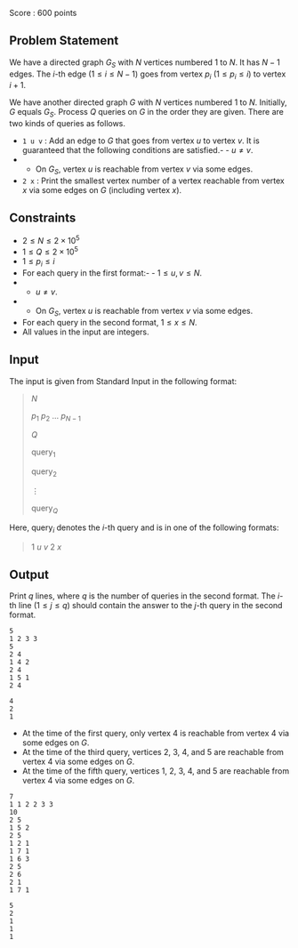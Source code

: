 Score : $600$ points

## Problem Statement

We have a directed graph $G_S$ with $N$ vertices numbered $1$ to $N$.
It has $N-1$ edges. The $i$-th edge $(1\leq i \leq N-1)$ goes from vertex $p_i\ (1\leq p_i \leq i)$ to vertex $i+1$.

We have another directed graph $G$ with $N$ vertices numbered $1$ to $N$.
Initially, $G$ equals $G_S$.
Process $Q$ queries on $G$ in the order they are given. There are two kinds of queries as follows.

- `1 u v` : Add an edge to $G$ that goes from vertex $u$ to vertex $v$.
It is guaranteed that the following conditions are satisfied.-   - $u \neq v$.
-   - On $G_S$, vertex $u$ is reachable from vertex $v$ via some edges.
- `2 x` : Print the smallest vertex number of a vertex reachable from vertex $x$ via some edges on $G$ (including vertex $x$).

## Constraints

- $2\leq N \leq 2\times 10^5$
- $1\leq Q \leq 2\times 10^5$
- $1\leq p_i\leq i$
- For each query in the first format:-   - $1\leq u,v \leq N$.
-   - $u \neq v$.
-   - On $G_S$, vertex $u$ is reachable from vertex $v$ via some edges.
- For each query in the second format, $1\leq x \leq N$.
- All values in the input are integers.

## Input

The input is given from Standard Input in the following format:

> $N$
> 
> $p_1$ $p_2$ $\dots$ $p_{N-1}$
> 
> $Q$
> 
> $\mathrm{query}_1$
> 
> $\mathrm{query}_2$
> 
> $\vdots$
> 
> $\mathrm{query}_Q$

Here, $\mathrm{query}_i$ denotes the $i$-th query and is in one of the following formats:

> $1$ $u$ $v$
> $2$ $x$

## Output

Print $q$ lines, where $q$ is the number of queries in the second format.
The $i$-th line $(1\leq j \leq q)$ should contain the answer to the $j$-th query in the second format.

```input1
5
1 2 3 3
5
2 4
1 4 2
2 4
1 5 1
2 4
```

```output1
4
2
1
```

- At the time of the first query, only vertex $4$ is reachable from vertex $4$ via some edges on $G$.
- At the time of the third query, vertices $2$, $3$, $4$, and $5$ are reachable from vertex $4$ via some edges on $G$.
- At the time of the fifth query, vertices $1$, $2$, $3$, $4$, and $5$ are reachable from vertex $4$ via some edges on $G$.

```input2
7
1 1 2 2 3 3
10
2 5
1 5 2
2 5
1 2 1
1 7 1
1 6 3
2 5
2 6
2 1
1 7 1
```

```output2
5
2
1
1
1
```